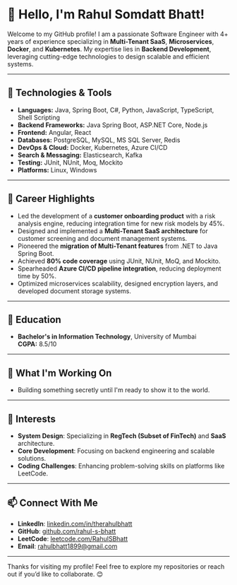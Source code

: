 # 👋 Hello, I'm Rahul Somdatt Bhatt! 

Welcome to my GitHub profile! I am a passionate Software Engineer with 4+ years of experience specializing in **Multi-Tenant SaaS**, **Microservices**, **Docker**, and **Kubernetes**. My expertise lies in **Backend Development**, leveraging cutting-edge technologies to design scalable and efficient systems.

---

## 🔧 **Technologies & Tools**
- **Languages:** Java, Spring Boot, C#, Python, JavaScript, TypeScript, Shell Scripting
- **Backend Frameworks:** Java Spring Boot, ASP.NET Core, Node.js
- **Frontend:** Angular, React
- **Databases:** PostgreSQL, MySQL, MS SQL Server, Redis
- **DevOps & Cloud:** Docker, Kubernetes, Azure CI/CD
- **Search & Messaging:** Elasticsearch, Kafka
- **Testing:** JUnit, NUnit, Moq, Mockito
- **Platforms:** Linux, Windows

---

## 🚀 **Career Highlights**
- Led the development of a **customer onboarding product** with a risk analysis engine, reducing integration time for new risk models by 45%.
- Designed and implemented a **Multi-Tenant SaaS architecture** for customer screening and document management systems.
- Pioneered the **migration of Multi-Tenant features** from .NET to Java Spring Boot.
- Achieved **80% code coverage** using JUnit, NUnit, MoQ, and Mockito.
- Spearheaded **Azure CI/CD pipeline integration**, reducing deployment time by 50%.
- Optimized microservices scalability, designed encryption layers, and developed document storage systems.

---

## 📘 **Education**
- **Bachelor's in Information Technology**, University of Mumbai  
  **CGPA:** 8.5/10

---

## 🎯 **What I'm Working On**
- Building something secretly until I'm ready to show it to the world.

---

## 🌟 **Interests**
- **System Design**: Specializing in **RegTech (Subset of FinTech)** and **SaaS** architecture.  
- **Core Development**: Focusing on backend engineering and scalable solutions.  
- **Coding Challenges**: Enhancing problem-solving skills on platforms like LeetCode.

---

## 📫 **Connect With Me**
- **LinkedIn**: [linkedin.com/in/therahulbhatt](https://linkedin.com/in/therahulbhatt)  
- **GitHub**: [github.com/rahul-s-bhatt](https://github.com/rahul-s-bhatt)  
- **LeetCode**: [leetcode.com/RahulSBhatt](https://leetcode.com/RahulSBhatt)  
- **Email**: rahulbhatt1899@gmail.com  

---

Thanks for visiting my profile! Feel free to explore my repositories or reach out if you’d like to collaborate. 😊
